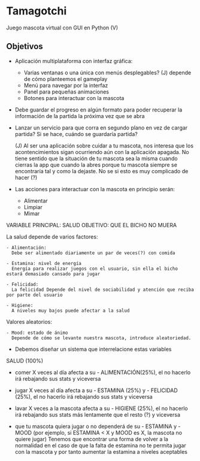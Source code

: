 # Tamagotchi

Juego mascota virtual con GUI en Python (V)

## Objetivos

- Aplicación multiplataforma con interfaz gráfica:
  - Varias ventanas o una única con menús desplegables? (J) depende de cómo planteemos el gameplay
  - Menú para navegar por la interfaz
  - Panel para pequeñas animaciones
  - Botones para interactuar con la mascota
  
- Debe guardar el progreso en algún formato para poder recuperar la información de la partida la próxima vez que se abra
- Lanzar un servicio para que corra en segundo plano en vez de cargar partida? Si se hace, cuándo se guardaría partida?

    (J) Al ser una aplicación sobre cuidar a tu mascota, nos interesa que los acontencimientos sigan ocurriendo aún con la aplicación apagada. No tiene         sentido que la situación de tu mascota sea la misma cuando cierras la app que cuando la abres porque tu mascota siempre se encontraría tal y como la       dejaste. No se si esto es muy complicado de hacer (?)

- Las acciones para interactuar con la mascota en principio serán:
  - Alimentar
  - Limpiar
  - Mimar

VARIABLE PRINCIPAL: SALUD
OBJETIVO: QUE EL BICHO NO MUERA
 
La salud depende de varios factores:
 
    - Alimentación:
      Debe ser alimentado diariamente un par de veces(?) con comida
 
    - Estamina: nivel de energía
      Energía para realizar juegos con el usuario, sin ella el bicho estará demasiado cansado para jugar
      
    - Felicidad:
      La felicidad Depende del nivel de sociabilidad y atención que reciba por parte del usuario
      
    - Higiene:  
      A niveles muy bajos puede afectar a la salud
      
Valores aleatorios:

    - Mood: estado de ánimo
      Depende de cómo se levante nuestra mascota, introduce aleatoriedad.
      
      
- Debemos diseñar un sistema que interrelacione estas variables

SALUD (100%)

- comer X veces al día afecta a su - ALIMENTACIÓN(25%), el no hacerlo irá rebajando sus stats y viceversa
    
- jugar X veces al día afecta a su - ESTAMINA (25%) y - FELICIDAD (25%), el no hacerlo irá rebajando sus stats y viceversa
                                 
- lavar X veces a la mascota afecta a su - HIGIENE (25%), el no hacerlo irá rebajando sus stats más lentamente que el resto (?) y viceversa

- que tu mascota quiera jugar o no dependerá de su  - ESTAMINA y - MOOD (por ejemplo, si ESTAMINA < X y MOOD es X, la mascota no quiere jugar)
                                                   Tenemos que encontrar una forma de volver a la normalidad en el caso de que la falta de estamina no te permita jugar con la mascota y por tanto aumentar la estamina a niveles aceptables
                                                 
                                                 
   


